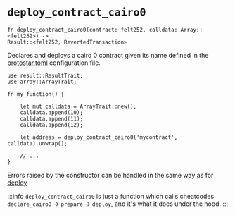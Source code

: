 # `deploy_contract_cairo0`

```cairo
fn deploy_contract_cairo0(contract: felt252, calldata: Array::<felt252>) -> 
Result::<felt252, RevertedTransaction>
```

Declares and deploys a cairo 0 contract given its name defined in the [protostar.toml](../../04-protostar-toml.md) configuration
file.

```cairo title="Example"
use result::ResultTrait;
use array::ArrayTrait;

fn my_function() {

    let mut calldata = ArrayTrait::new();
    calldata.append(10);
    calldata.append(11);
    calldata.append(12);

    let address = deploy_contract_cairo0('mycontract', calldata).unwrap();

    // ...
}
```


Errors raised by the constructor can be handled in the same way as for [deploy](./deploy.md)


:::info
`deploy_contract_cairo0` is just a function which calls cheatcodes `declare_cairo0` -> `prepare` -> `deploy`, and it's what it does under the hood.
:::

